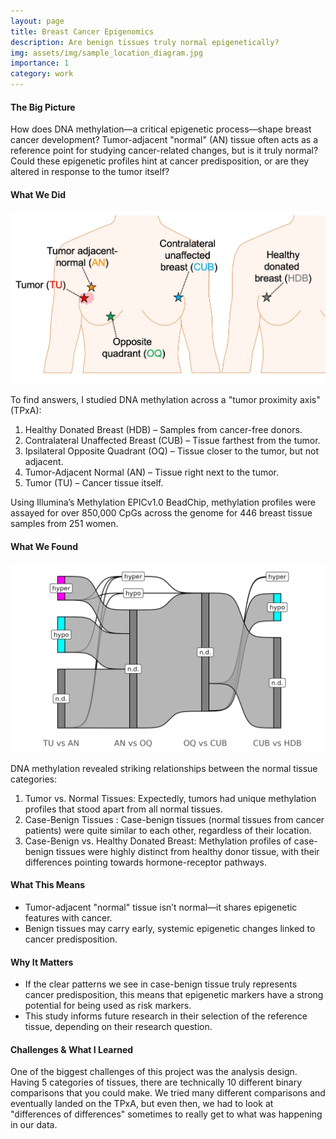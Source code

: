 ```yaml
---
layout: page
title: Breast Cancer Epigenomics
description: Are benign tissues truly normal epigenetically?
img: assets/img/sample_location_diagram.jpg
importance: 1
category: work
---
```


#### The Big Picture 

How does DNA methylation—a critical epigenetic process—shape breast cancer development? Tumor-adjacent "normal" (AN) tissue often acts as a reference point for studying cancer-related changes, but is it truly normal? Could these epigenetic profiles hint at cancer predisposition, or are they altered in response to the tumor itself?

#### What We Did

![Sample Location](assets/img/sample_location_diagram.jpg)

To find answers, I studied DNA methylation across a "tumor proximity axis" (TPxA):

1. Healthy Donated Breast (HDB) – Samples from cancer-free donors.
2. Contralateral Unaffected Breast (CUB) – Tissue farthest from the tumor.
3. Ipsilateral Opposite Quadrant (OQ) – Tissue closer to the tumor, but not adjacent.
4. Tumor-Adjacent Normal (AN) – Tissue right next to the tumor.
5. Tumor (TU) – Cancer tissue itself.

Using Illumina’s Methylation EPICv1.0 BeadChip, methylation profiles were assayed for over 850,000 CpGs across the genome for 446 breast tissue samples from 251 women.

#### What We Found

![Sankey](assets/img/dml_sankey.png)

DNA methylation revealed striking relationships between the normal tissue categories:

1. Tumor vs. Normal Tissues: Expectedly, tumors had unique methylation profiles that stood apart from all normal tissues.
2. Case-Benign Tissues : Case-benign tissues (normal tissues from cancer patients) were quite similar to each other, regardless of their location.
3. Case-Benign vs. Healthy Donated Breast: Methylation profiles of case-benign tissues were highly distinct from healthy donor tissue, with their differences pointing towards hormone-receptor pathways.

#### What This Means

* Tumor-adjacent "normal" tissue isn’t normal—it shares epigenetic features with cancer.
* Benign tissues may carry early, systemic epigenetic changes linked to cancer predisposition.

#### Why It Matters

* If the clear patterns we see in case-benign tissue truly represents cancer predisposition, this means that epigenetic markers have a strong potential for being used as risk markers.
* This study informs future research in their selection of the reference tissue, depending on their research question. 

#### Challenges & What I Learned

One of the biggest challenges of this project was the analysis design. Having 5 categories of tissues, there are technically 10 different binary comparisons that you could make. We tried many different comparisons and eventually landed on the TPxA, but even then, we had to look at "differences of differences" sometimes to really get to what was happening in our data.


